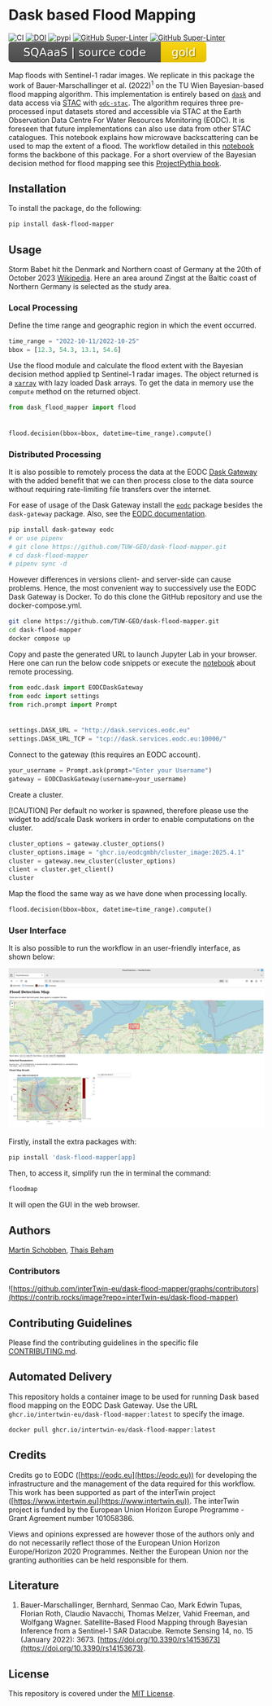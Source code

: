 # Dask based Flood Mapping

![CI](https://github.com/interTwin-eu/dask-flood-mapper/actions/workflows/pytest.yml/badge.svg)
[![DOI](https://zenodo.org/badge/859296745.svg)](https://doi.org/10.5281/zenodo.15004960)
![pypi](https://img.shields.io/pypi/v/dask_flood_mapper.svg)
[![GitHub Super-Linter](https://github.com/interTwin-eu/dask-flood-mapper/actions/workflows/lint.yml/badge.svg)](https://github.com/marketplace/actions/super-linter)
[![GitHub Super-Linter](https://github.com/interTwin-eu/dask-flood-mapper/actions/workflows/check-links.yml/badge.svg)](https://github.com/marketplace/actions/markdown-link-check)
[![SQAaaS source code](https://github.com/EOSC-synergy/dask-flood-mapper.assess.sqaaas/raw/main/.badge/status_shields.svg)](https://sqaaas.eosc-synergy.eu/#/full-assessment/report/https://raw.githubusercontent.com/eosc-synergy/dask-flood-mapper.assess.sqaaas/main/.report/assessment_output.json)

Map floods with Sentinel-1 radar images. We replicate in this package the work
of Bauer-Marschallinger et al. (2022)<sup>1</sup> on the TU Wien Bayesian-based
flood mapping algorithm. This implementation is entirely based on
[`dask`](https://www.dask.org/) and data access via
[STAC](https://stacspec.org/en) with
[`odc-stac`](https://odc-stac.readthedocs.io/en/latest/). The algorithm requires
three pre-processed input datasets stored and accessible via STAC at the Earth
Observation Data Centre For Water Resources Monitoring (EODC). It is foreseen
that future implementations can also use data from other STAC catalogues. This
notebook explains how microwave backscattering can be used to map the extent of
a flood. The workflow detailed in this
[notebook](https://tuw-geo.github.io/dask-flood-mapper/notebooks/03_flood_map.html)
forms the backbone of this package. For a short overview of the Bayesian decision
method for flood mapping see this
[ProjectPythia book](https://projectpythia.org/eo-datascience-cookbook/notebooks/tutorials/floodmapping.html).

## Installation

To install the package, do the following:

```bash
pip install dask-flood-mapper
```

## Usage

Storm Babet hit the Denmark and Northern coast of Germany at the 20th of October
2023 [Wikipedia](https://en.wikipedia.org/wiki/Storm_Babet). Here an area around
Zingst at the Baltic coast of Northern Germany is selected as the study area.

### Local Processing

Define the time range and geographic region in which the event occurred.

```python
time_range = "2022-10-11/2022-10-25"
bbox = [12.3, 54.3, 13.1, 54.6]
```

Use the flood module and calculate the flood extent with the Bayesian decision
method applied tp Sentinel-1 radar images. The object returned is a
[`xarray`](https://docs.xarray.dev/en/stable/) with lazy loaded Dask arrays. To
get the data in memory use the `compute` method on the returned object.

```python
from dask_flood_mapper import flood


flood.decision(bbox=bbox, datetime=time_range).compute()
```

### Distributed Processing

It is also possible to remotely process the data at the EODC
[Dask Gateway](https://gateway.dask.org/) with the added benefit that we can
then process close to the data source without requiring rate-limiting file
transfers over the internet.

For ease of usage of the Dask Gateway install the
[`eodc`](https://pypi.org/project/eodc/) package besides the `dask-gateway`
package. Also, see the
[EODC documentation](https://github.com/eodcgmbh/eodc-examples/blob/main/demos/dask.ipynb).

```bash
pip install dask-gateway eodc
# or use pipenv
# git clone https://github.com/TUW-GEO/dask-flood-mapper.git
# cd dask-flood-mapper
# pipenv sync -d
```

However differences in versions client- and server-side can cause problems.
Hence, the most convenient way to successively use the EODC Dask Gateway is
Docker. To do this clone the GitHub repository and use the docker-compose.yml.

```bash
git clone https://github.com/TUW-GEO/dask-flood-mapper.git
cd dask-flood-mapper
docker compose up
```

Copy and paste the generated URL to launch Jupyter Lab in your browser. Here one
can run the below code snippets or execute the
[notebook](https://tuw-geo.github.io/dask-flood-mapper/notebooks/02_remote_dask.html)
about remote processing.

```python
from eodc.dask import EODCDaskGateway
from eodc import settings
from rich.prompt import Prompt


settings.DASK_URL = "http://dask.services.eodc.eu"
settings.DASK_URL_TCP = "tcp://dask.services.eodc.eu:10000/"
```

Connect to the gateway (this requires an EODC account).

```python
your_username = Prompt.ask(prompt="Enter your Username")
gateway = EODCDaskGateway(username=your_username)
```

Create a cluster.

[!CAUTION]
Per default no worker is spawned, therefore please use the widget to add/scale
Dask workers in order to enable computations on the cluster.

```python
cluster_options = gateway.cluster_options()
cluster_options.image = "ghcr.io/eodcgmbh/cluster_image:2025.4.1"
cluster = gateway.new_cluster(cluster_options)
client = cluster.get_client()
cluster
```

Map the flood the same way as we have done when processing locally.

```python
flood.decision(bbox=bbox, datetime=time_range).compute()
```

### User Interface

It is also possible to run the workflow in an user-friendly interface, as shown
below:

![screenshot](docs/images/screenshot_floodmap_gui.png)

Firstly, install the extra packages with:

```bash
pip install 'dask-flood-mapper[app]
```

Then, to access it, simplify run the in terminal the command:

```bash
floodmap
```

It will open the GUI in the web browser.

## Authors

[Martin Schobben](https://github.com/martinschobben),
[Thais Beham](https://github.com/thaisbeham)

### Contributors

![https://github.com/interTwin-eu/dask-flood-mapper/graphs/contributors](https://contrib.rocks/image?repo=interTwin-eu/dask-flood-mapper)

## Contributing Guidelines

Please find the contributing guidelines in the specific file
[CONTRIBUTING.md](CONTRIBUTING.md).

## Automated Delivery

This repository holds a container image to be used for running Dask based flood
mapping on the EODC Dask Gateway. Use the URL
`ghcr.io/intertwin-eu/dask-flood-mapper:latest` to specify the image.

```bash
docker pull ghcr.io/intertwin-eu/dask-flood-mapper:latest
```

## Credits

Credits go to EODC ([https://eodc.eu](https://eodc.eu)) for developing the
infrastructure and the management of the data required for this workflow. This
work has been supported as part of the interTwin project
([https://www.intertwin.eu](https://www.intertwin.eu)). The interTwin project is
funded by the European Union Horizon Europe Programme - Grant Agreement number 101058386.

Views and opinions expressed are however those of the authors only and do not
necessarily reflect those of the European Union Horizon Europe/Horizon 2020
Programmes. Neither the European Union nor the granting authorities can be held
responsible for them.

## Literature

1. Bauer-Marschallinger, Bernhard, Senmao Cao, Mark Edwin Tupas, Florian Roth,
   Claudio Navacchi, Thomas Melzer, Vahid Freeman, and Wolfgang Wagner.
   Satellite-Based Flood Mapping through Bayesian Inference from a Sentinel-1 SAR
   Datacube. Remote Sensing 14, no. 15 (January 2022): 3673.
   [https://doi.org/10.3390/rs14153673](https://doi.org/10.3390/rs14153673).

## License

This repository is covered under the [MIT License](LICENSE.txt).
